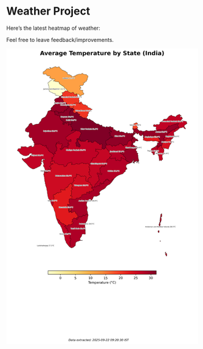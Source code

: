# Weather Project

Here’s the latest heatmap of weather:

Feel free to leave feedback/improvements.

![India Heatmap](docs/assets/india_heatmap.png?v=D0C789)
